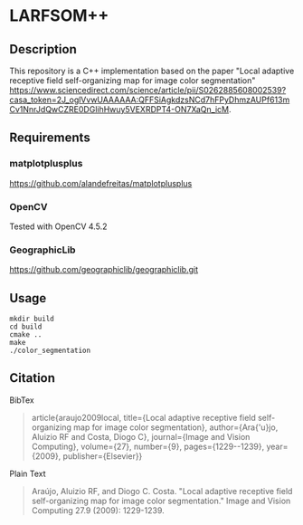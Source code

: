 # LARFSOM++
## Description

This repository is a C++ implementation based on the paper "Local adaptive receptive field self-organizing map for image color segmentation" https://www.sciencedirect.com/science/article/pii/S0262885608002539?casa_token=2J_oglVvwUAAAAAA:QFFSiAgkdzsNCd7hFPyDhmzAUPf613mCv1NnrJdQwCZRE0DGlihHwuy5VEXRDPT4-ON7XaQn_icM.

## Requirements

### matplotplusplus

https://github.com/alandefreitas/matplotplusplus

### OpenCV

Tested with OpenCV 4.5.2

### GeographicLib
https://github.com/geographiclib/geographiclib.git


## Usage

```
mkdir build
cd build
cmake ..
make
./color_segmentation
```

## Citation

BibTex

> article{araujo2009local,
>  title={Local adaptive receptive field self-organizing map for image color segmentation},
>  author={Ara{\'u}jo, Aluizio RF and Costa, Diogo C},
>  journal={Image and Vision Computing},
>  volume={27},
>  number={9},
>  pages={1229--1239},
>  year={2009},
>  publisher={Elsevier}}

Plain Text

> Araújo, Aluizio RF, and Diogo C. Costa. "Local adaptive receptive field self-organizing map for image color segmentation." Image and Vision Computing 27.9 (2009): 1229-1239.